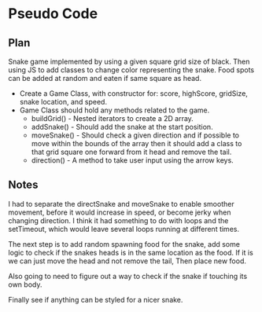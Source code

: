 # Pseudo Code

## Plan

Snake game implemented by using a given square grid size of black. Then using JS to add classes to change color representing the snake. Food spots can be added at random and eaten if same square as head.

- Create a Game Class, with constructor for: score, highScore, gridSize, snake location, and speed.
- Game Class should hold any methods related to the game.
  - buildGrid() - Nested iterators to create a 2D array.
  - addSnake() - Should add the snake at the start position.
  - moveSnake() - Should check a given direction and if possible to move within the bounds of the array then it should add a class to that grid square one forward from it head and remove the tail.
  - direction() - A method to take user input using the arrow keys.

## Notes

I had to separate the directSnake and moveSnake to enable smoother movement, before it would increase in speed, or become jerky when changing direction. I think it had something to do with loops and the setTimeout, which would leave several loops running at different times.

The next step is to add random spawning food for the snake, add some logic to check if the snakes heads is in the same location as the food. If it is we can just move the head and not remove the tail, Then place new food.

Also going to need to figure out a way to check if the snake if touching its own body.

Finally see if anything can be styled for a nicer snake.
